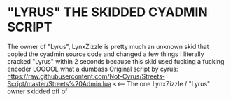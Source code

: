 # "LYRUS" THE SKIDDED CYADMIN SCRIPT

The owner of "Lyrus", LynxZizzle is pretty much an unknown skid that copied the cyadmin source code and changed a few things
I literally cracked "Lyrus" within 2 seconds because this skid used fucking a fucking encoder LOOOOL what a dumbass
Original script by cyrus: https://raw.githubusercontent.com/Not-Cyrus/Streets-Script/master/Streets%20Admin.lua <<-- The one LynxZizzle / "Lyrus" owner skidded off of
